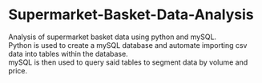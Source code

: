 # Supermarket-Basket-Data-Analysis
Analysis of supermarket basket data using python and mySQL.\
Python is used to create a mySQL database and automate importing csv data into tables within the database.\
mySQL is then used to query said tables to segment data by volume and price.
